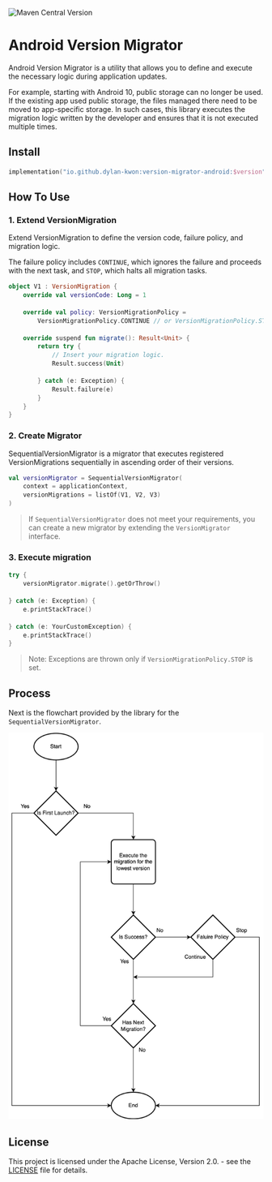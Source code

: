 ![Maven Central Version](https://img.shields.io/maven-central/v/io.github.dylan-kwon/version-migrator-android)

# Android Version Migrator

Android Version Migrator is a utility that allows you to define and execute the necessary logic
during application
updates.

For example, starting with Android 10, public storage can no longer be used. If the existing app
used public storage,
the files managed there need to be moved to app-specific storage. In such cases, this library
executes the migration
logic written by the developer and ensures that it is not executed multiple times.

## Install

```kotlin
implementation("io.github.dylan-kwon:version-migrator-android:$version")
```

## How To Use

### 1. Extend VersionMigration

Extend VersionMigration to define the version code, failure policy, and migration logic.

The failure policy includes `CONTINUE`, which ignores the failure and proceeds with the next task,
and `STOP`, which
halts
all migration tasks.

```kotlin
object V1 : VersionMigration {
    override val versionCode: Long = 1

    override val policy: VersionMigrationPolicy =
        VersionMigrationPolicy.CONTINUE // or VersionMigrationPolicy.STOP

    override suspend fun migrate(): Result<Unit> {
        return try {
            // Insert your migration logic.
            Result.success(Unit)

        } catch (e: Exception) {
            Result.failure(e)
        }
    }
}
```

### 2. Create Migrator

SequentialVersionMigrator is a migrator that executes registered VersionMigrations sequentially in
ascending order of
their versions.

```kotlin
val versionMigrator = SequentialVersionMigrator(
    context = applicationContext,
    versionMigrations = listOf(V1, V2, V3)
)
```

> If `SequentialVersionMigrator` does not meet your requirements, you can create a new migrator by
> extending the
> `VersionMigrator` interface.

### 3. Execute migration

```kotlin
try {
    versionMigrator.migrate().getOrThrow()

} catch (e: Exception) {
    e.printStackTrace()

} catch (e: YourCustomException) {
    e.printStackTrace()
}
```

> Note: Exceptions are thrown only if `VersionMigrationPolicy.STOP` is set.

## Process

Next is the flowchart provided by the library for the `SequentialVersionMigrator`.

![flow-chart](./docs/res/flowchart.drawio.png)

## License

This project is licensed under the Apache License, Version 2.0. - see the [LICENSE](LICENSE.txt)
file for details.